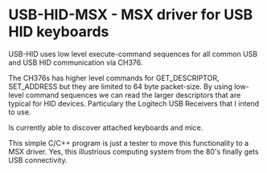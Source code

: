 # USB-HID-MSX - MSX driver for USB HID keyboards

USB-HID uses low level execute-command sequences for all common USB and USB HID communication via CH376.

The CH376s has higher level commands for GET_DESCRIPTOR, SET_ADDRESS but they are limited to 64 byte packet-size. By using low-level command sequences we can read the larger descriptors that are typical for HID devices. Particulary the Logitech USB Receivers that I intend to use.

Is currently able to discover attached keyboards and mice.

This simple C/C++ program is just a tester to move this functionality to a MSX driver. Yes, this illustrious computing system from the 80's finally gets USB connectivity.